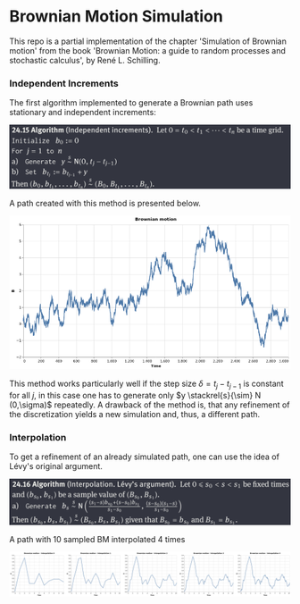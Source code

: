 # Brownian Motion Simulation

This repo is a partial implementation of the chapter 'Simulation of Brownian motion' from the book 'Brownian Motion: a guide to random processes and stochastic calculus', by René L. Schilling.

### Independent Increments

The first algorithm implemented to generate a Brownian path uses stationary and independent increments:

![algo_independent_increments](img/algo_BM_increments.png) 

A path created with this method is presented below.

![independent_increments_BM_path](img/BM_path.png) 

This method works particularly well if the step size $\delta = t_{j}- t_{j-1}$ is constant for all $j$, in this case one has to generate only $y \stackrel{s}{\sim} N (0,\sigma)$ repeatedly. A drawback of the method is, that any refinement of the discretization yields a new simulation and, thus, a different path. 

### Interpolation

To get a refinement of an already simulated path, one can use the idea of Lévy's original argument.

![algo_interpolation](img/algo_BM_interpolation.png) 

A path with 10 sampled BM interpolated 4 times

![path_interpolation](img/BM_interpolation.png) 
